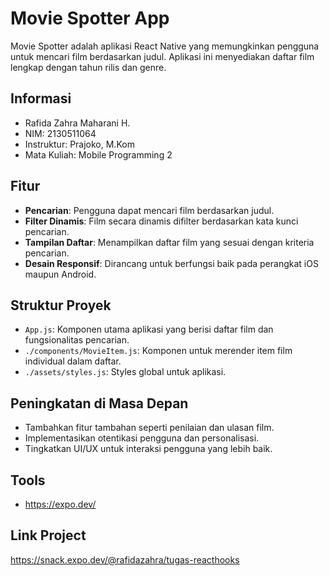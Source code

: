 # Movie Spotter App

Movie Spotter adalah aplikasi React Native yang memungkinkan pengguna untuk mencari film berdasarkan judul. Aplikasi ini menyediakan daftar film lengkap dengan tahun rilis dan genre.

## Informasi
- Rafida Zahra Maharani H.
- NIM: 2130511064
- Instruktur: Prajoko, M.Kom
- Mata Kuliah: Mobile Programming 2

## Fitur

- **Pencarian**: Pengguna dapat mencari film berdasarkan judul.
- **Filter Dinamis**: Film secara dinamis difilter berdasarkan kata kunci pencarian.
- **Tampilan Daftar**: Menampilkan daftar film yang sesuai dengan kriteria pencarian.
- **Desain Responsif**: Dirancang untuk berfungsi baik pada perangkat iOS maupun Android.

## Struktur Proyek

- `App.js`: Komponen utama aplikasi yang berisi daftar film dan fungsionalitas pencarian.
- `./components/MovieItem.js`: Komponen untuk merender item film individual dalam daftar.
- `./assets/styles.js`: Styles global untuk aplikasi.

## Peningkatan di Masa Depan

- Tambahkan fitur tambahan seperti penilaian dan ulasan film.
- Implementasikan otentikasi pengguna dan personalisasi.
- Tingkatkan UI/UX untuk interaksi pengguna yang lebih baik.

## Tools
- https://expo.dev/

## Link Project 
https://snack.expo.dev/@rafidazahra/tugas-reacthooks
